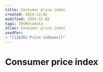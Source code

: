 ```yaml
---
title: Consumer price index
created: 2024-12-02
modified: 2024-12-02
tags: TBSMetadata
alias: Consumer price index
usedFor:
- "[[16302 Price indexes]]"
---
```

# Consumer price index
